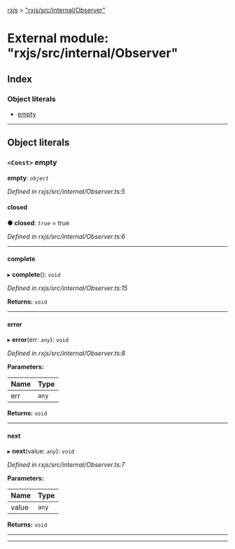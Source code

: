 [rxjs](../README.md) > ["rxjs/src/internal/Observer"](../modules/_rxjs_src_internal_observer_.md)

# External module: "rxjs/src/internal/Observer"

## Index

### Object literals

* [empty](_rxjs_src_internal_observer_.md#empty)

---

## Object literals

<a id="empty"></a>

### `<Const>` empty

**empty**: *`object`*

*Defined in rxjs/src/internal/Observer.ts:5*

<a id="empty.closed"></a>

####  closed

**● closed**: *`true`* = true

*Defined in rxjs/src/internal/Observer.ts:6*

___
<a id="empty.complete"></a>

####  complete

▸ **complete**(): `void`

*Defined in rxjs/src/internal/Observer.ts:15*

**Returns:** `void`

___
<a id="empty.error"></a>

####  error

▸ **error**(err: *`any`*): `void`

*Defined in rxjs/src/internal/Observer.ts:8*

**Parameters:**

| Name | Type |
| ------ | ------ |
| err | `any` |

**Returns:** `void`

___
<a id="empty.next"></a>

####  next

▸ **next**(value: *`any`*): `void`

*Defined in rxjs/src/internal/Observer.ts:7*

**Parameters:**

| Name | Type |
| ------ | ------ |
| value | `any` |

**Returns:** `void`

___

___

